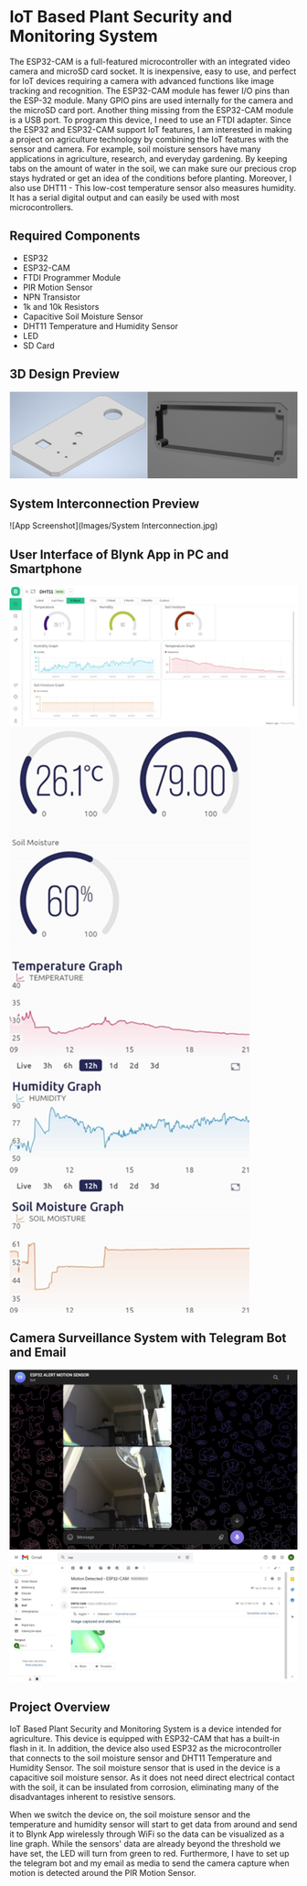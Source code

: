 # IoT Based Plant Security and Monitoring System

The ESP32-CAM is a full-featured microcontroller with an integrated video camera and microSD card socket. It is inexpensive, easy to use, and perfect for IoT devices requiring a camera with advanced functions like image tracking and recognition. The ESP32-CAM module has fewer I/O pins than the ESP-32 module. Many GPIO pins are used internally for the camera and the microSD card port. Another thing missing from the ESP32-CAM module is a USB port. To program this device, I need to use an FTDI adapter. Since the ESP32 and ESP32-CAM support IoT features, I am interested in making a project on agriculture technology by combining the IoT features with the sensor and camera. For example, soil moisture sensors have many applications in agriculture, research, and everyday gardening. By keeping tabs on the amount of water in the soil, we can make sure our precious crop stays hydrated or get an idea of the conditions before planting. Moreover, I also use DHT11 - This low-cost temperature sensor also measures humidity. It has a serial digital output and can easily be used with most microcontrollers.

## Required Components
- ESP32
- ESP32-CAM
- FTDI Programmer Module
- PIR Motion Sensor
- NPN Transistor
- 1k and 10k Resistors
- Capacitive Soil Moisture Sensor
- DHT11 Temperature and Humidity Sensor
- LED
- SD Card

## 3D Design Preview

![App Screenshot](Images/3d_design.jpg)

## System Interconnection Preview

![App Screenshot](Images/System Interconnection.jpg)

## User Interface of Blynk App in PC and Smartphone

![App Screenshot](Images/PC_Interface.jpg)
![App Screenshot](Images/Smartphone_Interface.jpg)

## Camera Surveillance System with Telegram Bot and Email

![App Screenshot](Images/Telegram_bot.jpg)
![App Screenshot](Images/Email_bot.jpg)

## Project Overview

IoT Based Plant Security and Monitoring System is a device intended for agriculture. This device is equipped with ESP32-CAM that has a built-in flash in it. In addition, the device also used ESP32 as the microcontroller that connects to the soil moisture sensor and DHT11 Temperature and Humidity Sensor. The soil moisture sensor that is used in the device is a capacitive soil moisture sensor. As it does not need direct electrical contact with the soil, it can be insulated from corrosion, eliminating many of the disadvantages inherent to resistive sensors.

When we switch the device on, the soil moisture sensor and the temperature and humidity sensor will start to get data from around and send it to Blynk App wirelessly through WiFi so the data can be visualized as a line graph. While the sensors' data are already beyond the threshold we have set, the LED will turn from green to red. Furthermore, I have to set up the telegram bot and my email as media to send the camera capture when motion is detected around the PIR Motion Sensor.
